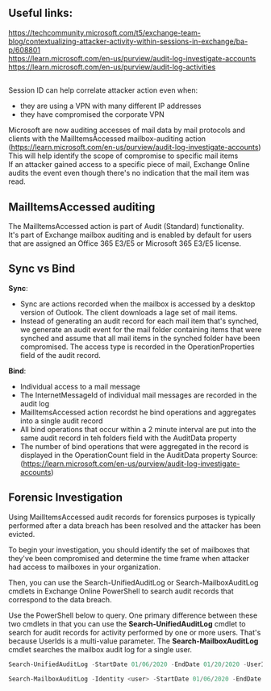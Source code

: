 ## Useful links:

https://techcommunity.microsoft.com/t5/exchange-team-blog/contextualizing-attacker-activity-within-sessions-in-exchange/ba-p/608801     
https://learn.microsoft.com/en-us/purview/audit-log-investigate-accounts   
https://learn.microsoft.com/en-us/purview/audit-log-activities   

##
Session ID can help correlate attacker action even when:
* they are using a VPN with many different IP addresses
* they have compromised the corporate VPN

Microsoft are now auditing accesses of mail data by mail protocols and clients with the MailItemsAccessed mailbox-auditing action (https://learn.microsoft.com/en-us/purview/audit-log-investigate-accounts)  
This will help identify the scope of compromise to specific mail items  
If an attacker gained access to a specific piece of mail, Exchange Online audits the event even though there's no indication that the mail item was read.  

## MailItemsAccessed auditing 
The MailItemsAccessed action is part of Audit (Standard) functionality.   
It's part of Exchange mailbox auditing and is enabled by default for users that are assigned an Office 365 E3/E5 or Microsoft 365 E3/E5 license.    

## Sync vs Bind

**Sync**:
* Sync are actions recorded when the mailbox is accessed by a desktop version of Outlook. The client downloads a lage set of mail items. 
* Instead of generating an audit record for each mail item that's synched, we generate an audit event for the mail folder containing items that were synched and assume that all mail items in the synched folder have been compromised. The access type is recorded in the OperationProperties field of the audit record.  

**Bind**:
* Individual access to a mail message
* The InternetMessageId of individual mail messages are recorded in the audit log
* MailItemsAccessed action recordst he bind operations and aggregates into a single audit record
* All bind operations that occur within a 2 minute interval are put into the same audit record in teh folders field with the AuditData property
* The number of bind operations that were aggregated in the record is displayed in the OperationCount field in the AuditData property
Source: (https://learn.microsoft.com/en-us/purview/audit-log-investigate-accounts)

## Forensic Investigation 

Using MailItemsAccessed audit records for forensics purposes is typically performed after a data breach has been resolved and the attacker has been evicted.    

To begin your investigation, you should identify the set of mailboxes that they've been compromised and determine the time frame when attacker had access to mailboxes in your organization.     

Then, you can use the Search-UnifiedAuditLog or Search-MailboxAuditLog cmdlets in Exchange Online PowerShell to search audit records that correspond to the data breach.    

Use the PowerShell below to query. One primary difference between these two cmdlets in that you can use the **Search-UnifiedAuditLog** cmdlet to search for audit records for activity performed by one or more users. That's because UserIds is a multi-value parameter. The **Search-MailboxAuditLog** cmdlet searches the mailbox audit log for a single user.

```powershell
Search-UnifiedAuditLog -StartDate 01/06/2020 -EndDate 01/20/2020 -UserIds <user1,user2> -Operations MailItemsAccessed -ResultSize 1000
```

```powershell
Search-MailboxAuditLog -Identity <user> -StartDate 01/06/2020 -EndDate 01/20/2020 -Operations MailItemsAccessed -ResultSize 1000 -ShowDetails
```


  


